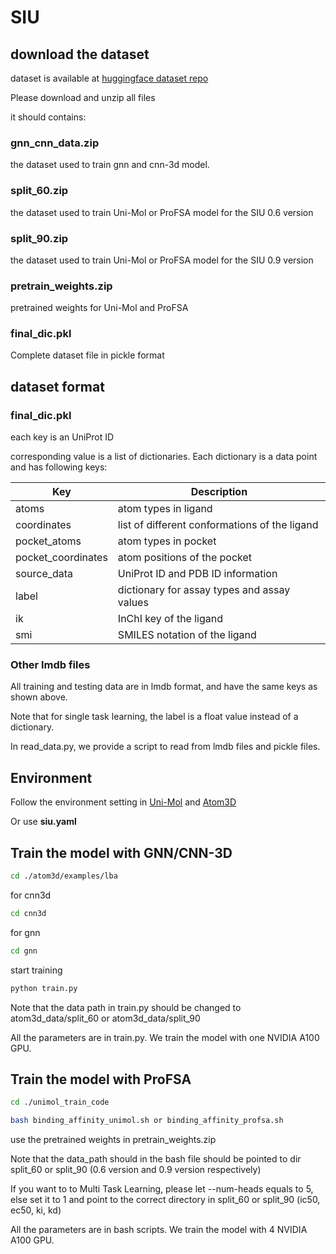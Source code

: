 # SIU


## download the dataset

dataset is available at [huggingface dataset repo](https://huggingface.co/datasets/bgao95/SIU)

Please download and unzip all files

it should contains:

### gnn_cnn_data.zip 

the dataset used to train gnn and cnn-3d model. 

### split_60.zip

the dataset used to train Uni-Mol or ProFSA model for the SIU 0.6 version

### split_90.zip

the dataset used to train Uni-Mol or ProFSA model for the SIU 0.9 version

### pretrain_weights.zip

pretrained weights for Uni-Mol and ProFSA

### final_dic.pkl

Complete dataset file in pickle format



## dataset format

### final_dic.pkl

each key is an UniProt ID

corresponding value is a list of dictionaries. Each dictionary is a data point and has following keys:

| Key      | Description     |
|----------------|----------------|
| atoms  | atom types in ligand  |
| coordinates |  list of different conformations of the ligand |
|  pocket_atoms| atom types in pocket |
|  pocket_coordinates | atom positions of the pocket |
|  source_data |  UniProt ID and PDB ID information |
|  label |  dictionary for assay types and assay values |
|  ik | InChI key of the ligand |
|  smi |  SMILES notation of the ligand |



### Other lmdb files

All training and testing data are in lmdb format, and have the same keys as shown above.

Note that for single task learning, the label is a float value instead of a dictionary.


In read_data.py, we provide a script to read from lmdb files and pickle files.



## Environment

Follow the environment setting in [Uni-Mol](https://github.com/dptech-corp/Uni-Mol) and [Atom3D](https://github.com/drorlab/atom3d)

Or use **siu.yaml**

## Train the model with GNN/CNN-3D


```bash
cd ./atom3d/examples/lba
```

for cnn3d

```bash
cd cnn3d 
```

for gnn

```bash
cd gnn 
```

start training
```bash
python train.py

```

Note that the data path in train.py should be changed to atom3d_data/split_60 or atom3d_data/split_90


All the parameters are in train.py. We train the model with one NVIDIA A100 GPU.  


## Train the model with ProFSA

```bash
cd ./unimol_train_code

bash binding_affinity_unimol.sh or binding_affinity_profsa.sh

```

use the pretrained weights in pretrain_weights.zip


Note that the data_path should in the bash file should be pointed to dir split_60 or split_90 (0.6 version and 0.9 version respectively)

If you want to to Multi Task Learning, please let --num-heads equals to 5, else set it to 1 and point to the correct directory in split_60 or split_90 (ic50, ec50, ki, kd)


All the parameters are in bash scripts. We train the model with 4 NVIDIA A100 GPU.  
